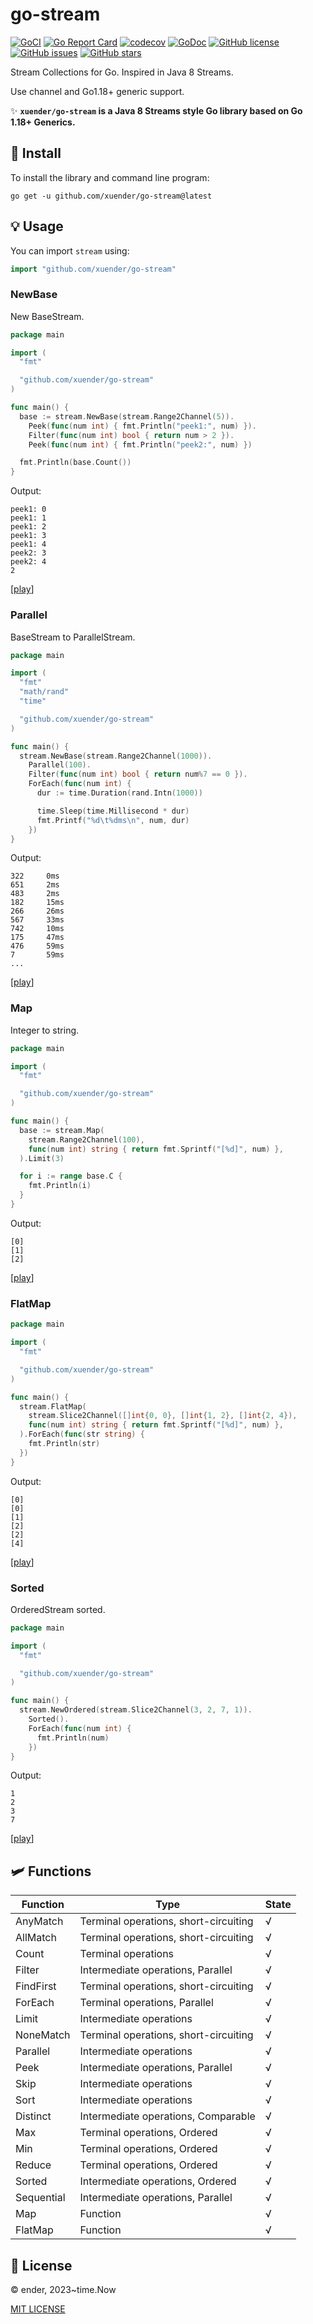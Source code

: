 # go-stream

[![GoCI](https://github.com/xuender/go-stream/workflows/Go/badge.svg)](https://github.com/xuender/go-stream/actions)
[![Go Report Card](https://goreportcard.com/badge/github.com/xuender/go-stream)](https://goreportcard.com/report/github.com/xuender/go-stream)
[![codecov](https://codecov.io/gh/xuender/go-stream/branch/master/graph/badge.svg?token=KCNTIM7DLH)](https://codecov.io/gh/xuender/go-stream)
[![GoDoc](https://godoc.org/github.com/xuender/go-stream?status.svg)](https://pkg.go.dev/github.com/xuender/go-stream)
[![GitHub license](https://img.shields.io/github/license/xuender/go-stream)](https://github.com/xuender/go-stream/blob/main/LICENSE)
[![GitHub issues](https://img.shields.io/github/issues/xuender/go-stream)](https://github.com/xuender/go-stream/issues)
[![GitHub stars](https://img.shields.io/github/stars/xuender/go-stream)](https://github.com/xuender/gostream/stargazers)

Stream Collections for Go. Inspired in Java 8 Streams.

Use channel and Go1.18+ generic support.

✨ **`xuender/go-stream` is a Java 8 Streams style Go library based on Go 1.18+ Generics.**

## 🚀 Install

To install the library and command line program:

```shell
go get -u github.com/xuender/go-stream@latest
```

## 💡 Usage

You can import `stream` using:

```go
import "github.com/xuender/go-stream"
```

### NewBase

New BaseStream.

```go
package main

import (
  "fmt"

  "github.com/xuender/go-stream"
)

func main() {
  base := stream.NewBase(stream.Range2Channel(5)).
    Peek(func(num int) { fmt.Println("peek1:", num) }).
    Filter(func(num int) bool { return num > 2 }).
    Peek(func(num int) { fmt.Println("peek2:", num) })

  fmt.Println(base.Count())
}
```

Output:

```shell
peek1: 0
peek1: 1
peek1: 2
peek1: 3
peek1: 4
peek2: 3
peek2: 4
2
```

[[play](https://go.dev/play/p/LxULGyhWCi7)]

### Parallel

BaseStream to ParallelStream.

```go
package main

import (
  "fmt"
  "math/rand"
  "time"

  "github.com/xuender/go-stream"
)

func main() {
  stream.NewBase(stream.Range2Channel(1000)).
    Parallel(100).
    Filter(func(num int) bool { return num%7 == 0 }).
    ForEach(func(num int) {
      dur := time.Duration(rand.Intn(1000))

      time.Sleep(time.Millisecond * dur)
      fmt.Printf("%d\t%dms\n", num, dur)
    })
}
```

Output:

```shell
322     0ms  
651     2ms  
483     2ms  
182     15ms 
266     26ms 
567     33ms 
742     10ms 
175     47ms 
476     59ms 
7       59ms 
...
```

[[play](https://go.dev/play/p/wd5qrtmiwnS)]

### Map

Integer to string.

```go
package main

import (
  "fmt"

  "github.com/xuender/go-stream"
)

func main() {
  base := stream.Map(
    stream.Range2Channel(100),
    func(num int) string { return fmt.Sprintf("[%d]", num) },
  ).Limit(3)

  for i := range base.C {
    fmt.Println(i)
  }
}
```

Output:

```shell
[0]
[1]
[2]
```

[[play](https://go.dev/play/p/5QlT-D-Cv3V)]

### FlatMap

```go
package main

import (
  "fmt"

  "github.com/xuender/go-stream"
)

func main() {
  stream.FlatMap(
    stream.Slice2Channel([]int{0, 0}, []int{1, 2}, []int{2, 4}),
    func(num int) string { return fmt.Sprintf("[%d]", num) },
  ).ForEach(func(str string) {
    fmt.Println(str)
  })
}
```

Output:

```shell
[0]
[0]
[1]
[2]
[2]
[4]
```

[[play](https://go.dev/play/p/HXeeZOOkD2y)]

### Sorted

OrderedStream sorted.

```go
package main

import (
  "fmt"

  "github.com/xuender/go-stream"
)

func main() {
  stream.NewOrdered(stream.Slice2Channel(3, 2, 7, 1)).
    Sorted().
    ForEach(func(num int) {
      fmt.Println(num)
    })
}
```

Output:

```shell
1
2
3
7
```

[[play](https://go.dev/play/p/mSrDBfV_-d1)]

## 🛩 Functions

| Function | Type | State |
| - | - | - |
| AnyMatch | Terminal operations, short-circuiting | √ |
| AllMatch | Terminal operations, short-circuiting | √ |
| Count | Terminal operations | √ |
| Filter | Intermediate operations, Parallel | √ |
| FindFirst | Terminal operations, short-circuiting | √ |
| ForEach | Terminal operations, Parallel | √ |
| Limit | Intermediate operations | √ |
| NoneMatch | Terminal operations, short-circuiting | √ |
| Parallel | Intermediate operations | √ |
| Peek | Intermediate operations, Parallel | √ |
| Skip | Intermediate operations | √ |
| Sort | Intermediate operations | √ |
| Distinct | Intermediate operations, Comparable | √ |
| Max | Terminal operations, Ordered | √ |
| Min | Terminal operations, Ordered | √ |
| Reduce | Terminal operations, Ordered | √ |
| Sorted | Intermediate operations, Ordered | √ |
| Sequential | Intermediate operations, Parallel | √ |
| Map | Function | √ |
| FlatMap | Function | √ |

## 📝 License

© ender, 2023~time.Now

[MIT LICENSE](https://github.com/xuender/go-stream/blob/master/LICENSE)
